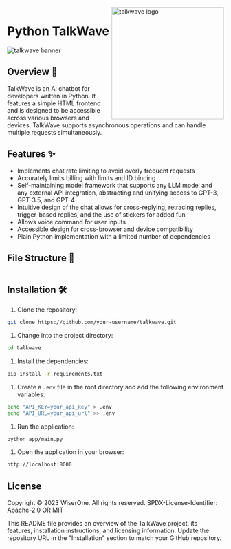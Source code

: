 <!-- markdownlint-disable MD033 MD041 -->

<img src="https://raw.githubusercontent.com/sebastienrousseau/vault/main/assets/talkwave/icon/ico-talkwave.svg" alt="talkwave logo" width="261" align="right" />

<!-- markdownlint-enable MD033 MD041 -->

# Python TalkWave

![talkwave banner](https://raw.githubusercontent.com/sebastienrousseau/vault/main/assets/talkwave/title/title-talkwave.svg)

## Overview 📖

TalkWave is an AI chatbot for developers written in Python. It features a simple HTML frontend and is designed to be accessible across various browsers and devices. TalkWave supports asynchronous operations and can handle multiple requests simultaneously.

## Features ✨

- Implements chat rate limiting to avoid overly frequent requests
- Accurately limits billing with limits and ID binding
- Self-maintaining model framework that supports any LLM model and any external API integration, abstracting and unifying access to GPT-3, GPT-3.5, and GPT-4
- Intuitive design of the chat allows for cross-replying, retracing replies, trigger-based replies, and the use of stickers for added fun
- Allows voice command for user inputs
- Accessible design for cross-browser and device compatibility
- Plain Python implementation with a limited number of dependencies

## File Structure 📁

```bash

```

## Installation 🛠

1. Clone the repository:

```bash
git clone https://github.com/your-username/talkwave.git
```

1. Change into the project directory:

```bash
cd talkwave
```

1. Install the dependencies:

```bash
pip install -r requirements.txt
```

1. Create a `.env` file in the root directory and add the following environment variables:

```bash
echo "API_KEY=your_api_key" > .env
echo "API_URL=your_api_url" >> .env
```

1. Run the application:

```bash
python app/main.py
```

1. Open the application in your browser:

```bash
http://localhost:8000
```

## License

Copyright © 2023 WiserOne. All rights reserved.
SPDX-License-Identifier: Apache-2.0 OR MIT

This README file provides an overview of the TalkWave project, its features, installation instructions, and licensing information. Update the repository URL in the "Installation" section to match your GitHub repository.
